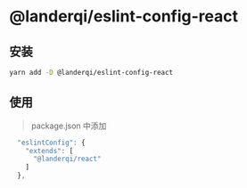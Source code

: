# @landerqi/eslint-config-react

## 安装

```bash
yarn add -D @landerqi/eslint-config-react
```

## 使用

> package.json 中添加

```js
  "eslintConfig": {
    "extends": [
      "@landerqi/react"
    ]
  },
```
